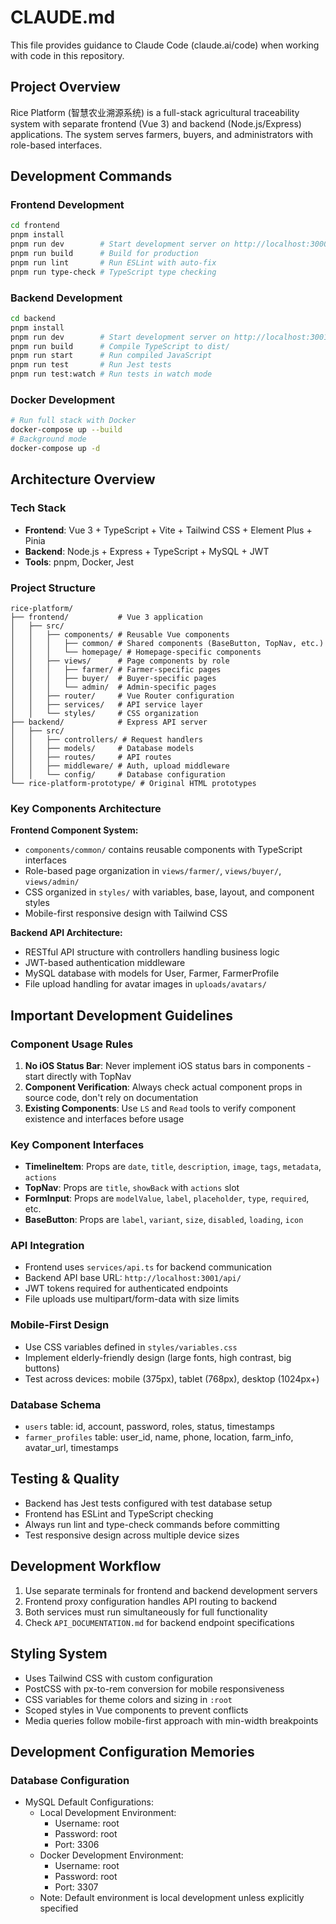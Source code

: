 # CLAUDE.md

This file provides guidance to Claude Code (claude.ai/code) when working with code in this repository.

## Project Overview

Rice Platform (智慧农业溯源系统) is a full-stack agricultural traceability system with separate frontend (Vue 3) and backend (Node.js/Express) applications. The system serves farmers, buyers, and administrators with role-based interfaces.

## Development Commands

### Frontend Development
```bash
cd frontend
pnpm install
pnpm run dev        # Start development server on http://localhost:3000
pnpm run build      # Build for production
pnpm run lint       # Run ESLint with auto-fix
pnpm run type-check # TypeScript type checking
```

### Backend Development  
```bash
cd backend
pnpm install
pnpm run dev        # Start development server on http://localhost:3001
pnpm run build      # Compile TypeScript to dist/
pnpm run start      # Run compiled JavaScript
pnpm run test       # Run Jest tests
pnpm run test:watch # Run tests in watch mode
```

### Docker Development
```bash
# Run full stack with Docker
docker-compose up --build
# Background mode
docker-compose up -d
```

## Architecture Overview

### Tech Stack
- **Frontend**: Vue 3 + TypeScript + Vite + Tailwind CSS + Element Plus + Pinia
- **Backend**: Node.js + Express + TypeScript + MySQL + JWT
- **Tools**: pnpm, Docker, Jest

### Project Structure
```
rice-platform/
├── frontend/           # Vue 3 application
│   ├── src/
│   │   ├── components/ # Reusable Vue components
│   │   │   ├── common/ # Shared components (BaseButton, TopNav, etc.)
│   │   │   └── homepage/ # Homepage-specific components  
│   │   ├── views/      # Page components by role
│   │   │   ├── farmer/ # Farmer-specific pages
│   │   │   ├── buyer/  # Buyer-specific pages
│   │   │   └── admin/  # Admin-specific pages
│   │   ├── router/     # Vue Router configuration
│   │   ├── services/   # API service layer
│   │   └── styles/     # CSS organization
├── backend/            # Express API server
│   ├── src/
│   │   ├── controllers/ # Request handlers
│   │   ├── models/     # Database models
│   │   ├── routes/     # API routes
│   │   ├── middleware/ # Auth, upload middleware
│   │   └── config/     # Database configuration
└── rice-platform-prototype/ # Original HTML prototypes
```

### Key Components Architecture

**Frontend Component System:**
- `components/common/` contains reusable components with TypeScript interfaces
- Role-based page organization in `views/farmer/`, `views/buyer/`, `views/admin/`
- CSS organized in `styles/` with variables, base, layout, and component styles
- Mobile-first responsive design with Tailwind CSS

**Backend API Architecture:**
- RESTful API structure with controllers handling business logic
- JWT-based authentication middleware
- MySQL database with models for User, Farmer, FarmerProfile
- File upload handling for avatar images in `uploads/avatars/`

## Important Development Guidelines

### Component Usage Rules
1. **No iOS Status Bar**: Never implement iOS status bars in components - start directly with TopNav
2. **Component Verification**: Always check actual component props in source code, don't rely on documentation
3. **Existing Components**: Use `LS` and `Read` tools to verify component existence and interfaces before usage

### Key Component Interfaces
- **TimelineItem**: Props are `date`, `title`, `description`, `image`, `tags`, `metadata`, `actions`
- **TopNav**: Props are `title`, `showBack` with `actions` slot
- **FormInput**: Props are `modelValue`, `label`, `placeholder`, `type`, `required`, etc.
- **BaseButton**: Props are `label`, `variant`, `size`, `disabled`, `loading`, `icon`

### API Integration
- Frontend uses `services/api.ts` for backend communication
- Backend API base URL: `http://localhost:3001/api/`
- JWT tokens required for authenticated endpoints
- File uploads use multipart/form-data with size limits

### Mobile-First Design
- Use CSS variables defined in `styles/variables.css`
- Implement elderly-friendly design (large fonts, high contrast, big buttons)
- Test across devices: mobile (375px), tablet (768px), desktop (1024px+)

### Database Schema
- `users` table: id, account, password, roles, status, timestamps  
- `farmer_profiles` table: user_id, name, phone, location, farm_info, avatar_url, timestamps

## Testing & Quality
- Backend has Jest tests configured with test database setup
- Frontend has ESLint and TypeScript checking
- Always run lint and type-check commands before committing
- Test responsive design across multiple device sizes

## Development Workflow
1. Use separate terminals for frontend and backend development servers
2. Frontend proxy configuration handles API routing to backend
3. Both services must run simultaneously for full functionality
4. Check `API_DOCUMENTATION.md` for backend endpoint specifications

## Styling System
- Uses Tailwind CSS with custom configuration
- PostCSS with px-to-rem conversion for mobile responsiveness  
- CSS variables for theme colors and sizing in `:root`
- Scoped styles in Vue components to prevent conflicts
- Media queries follow mobile-first approach with min-width breakpoints

## Development Configuration Memories

### Database Configuration
- MySQL Default Configurations:
  * Local Development Environment: 
    - Username: root
    - Password: root
    - Port: 3306
  * Docker Development Environment:
    - Username: root
    - Password: root
    - Port: 3307
  * Note: Default environment is local development unless explicitly specified